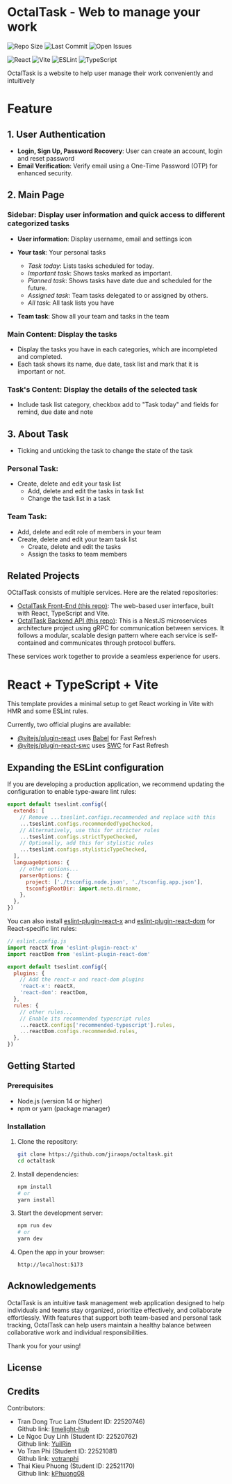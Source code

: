 # OctalTask - Web to manage your work
![Repo Size](https://img.shields.io/github/repo-size/jiraops/octaltask)
![Last Commit](https://img.shields.io/github/last-commit/jiraops/octaltask)
![Open Issues](https://img.shields.io/github/issues/jiraops/octaltask)

![React](https://img.shields.io/badge/React-19.0.0-blue)
![Vite](https://img.shields.io/badge/Vite-6.2.6-blueviolet)
![ESLint](https://img.shields.io/badge/ESLint-9.21.0-yellowgreen)
![TypeScript](https://img.shields.io/badge/TailwindCSS-5.7.2-red)


OctalTask is a website to help user manage their work conveniently and intuitively

# Feature

## 1. User Authentication

- **Login, Sign Up, Password Recovery**: User can create an account, login and reset password
- **Email Verification**: Verify email using a One-Time Password (OTP) for enhanced security.

## 2. Main Page 

### Sidebar: Display user information and quick access to different categorized tasks

- **User information**: Display username, email and settings icon

- **Your task**: Your personal tasks
  - *Task today*: Lists tasks scheduled for today.
  - *Important task*:  Shows tasks marked as important.
  - *Planned task*:  Shows tasks have date due and scheduled for the future.
  - *Assigned task*: Team tasks delegated to or assigned by others.
  - *All task*: All task lists you have

- **Team task**: Show all your team and tasks in the team

### Main Content: Display the tasks
- Display the tasks you have in each categories, which are incompleted and completed.
- Each task shows its name, due date, task list and mark that it is important or not.

### Task's Content: Display the details of the selected task
- Include task list category, checkbox add to "Task today" and fields for remind, due date and note

## 3. About Task
- Ticking and unticking the task to change the state of the task 

### Personal Task:
- Create, delete and edit your task list 
  - Add, delete and edit the tasks in task list
  - Change the task list in a task

### Team Task:
- Add, delete and edit role of members in your team
- Create, delete and edit your team task list
  - Create, delete and edit the tasks
  - Assign the tasks to team members

## Related Projects

OCtalTask consists of multiple services. Here are the related repositories:

- [OctalTask Front-End (this repo)](https://github.com/jiraops/octaltask.git): The web-based user interface, built with React, TypeScript and Vite.
- [OctalTask Backend API (this repo)](https://github.com/jiraops/octaltask-api.git): This is a NestJS microservices architecture project using gRPC for communication between services. It follows a modular, scalable design pattern where each service is self-contained and communicates through protocol buffers.


These services work together to provide a seamless experience for users.

# React + TypeScript + Vite

This template provides a minimal setup to get React working in Vite with HMR and some ESLint rules.

Currently, two official plugins are available:

- [@vitejs/plugin-react](https://github.com/vitejs/vite-plugin-react/blob/main/packages/plugin-react/README.md) uses [Babel](https://babeljs.io/) for Fast Refresh
- [@vitejs/plugin-react-swc](https://github.com/vitejs/vite-plugin-react-swc) uses [SWC](https://swc.rs/) for Fast Refresh

## Expanding the ESLint configuration

If you are developing a production application, we recommend updating the configuration to enable type-aware lint rules:

```js
export default tseslint.config({
  extends: [
    // Remove ...tseslint.configs.recommended and replace with this
    ...tseslint.configs.recommendedTypeChecked,
    // Alternatively, use this for stricter rules
    ...tseslint.configs.strictTypeChecked,
    // Optionally, add this for stylistic rules
    ...tseslint.configs.stylisticTypeChecked,
  ],
  languageOptions: {
    // other options...
    parserOptions: {
      project: ['./tsconfig.node.json', './tsconfig.app.json'],
      tsconfigRootDir: import.meta.dirname,
    },
  },
})
```

You can also install [eslint-plugin-react-x](https://github.com/Rel1cx/eslint-react/tree/main/packages/plugins/eslint-plugin-react-x) and [eslint-plugin-react-dom](https://github.com/Rel1cx/eslint-react/tree/main/packages/plugins/eslint-plugin-react-dom) for React-specific lint rules:

```js
// eslint.config.js
import reactX from 'eslint-plugin-react-x'
import reactDom from 'eslint-plugin-react-dom'

export default tseslint.config({
  plugins: {
    // Add the react-x and react-dom plugins
    'react-x': reactX,
    'react-dom': reactDom,
  },
  rules: {
    // other rules...
    // Enable its recommended typescript rules
    ...reactX.configs['recommended-typescript'].rules,
    ...reactDom.configs.recommended.rules,
  },
})
```

## Getting Started

### Prerequisites
- Node.js (version 14 or higher)
- npm or yarn (package manager)

### Installation

1. Clone the repository:
   ```bash
   git clone https://github.com/jiraops/octaltask.git
   cd octaltask
   ```

2. Install dependencies:
   ```bash
   npm install
   # or
   yarn install
   ```

3. Start the development server:
   ```bash
   npm run dev
   # or
   yarn dev
   ```
4. Open the app in your browser:
   ```
   http://localhost:5173
   ```
## Acknowledgements

OctalTask is an intuitive task management web application designed to help individuals and teams stay organized, prioritize effectively, and collaborate effortlessly. With features that support both team-based and personal task tracking, OctalTask can help users maintain a healthy balance between collaborative work and individual responsibilities.

Thank you for your using!

## License



## Credits
Contributors:
- Tran Dong Truc Lam  (Student ID: 22520746)  
Github link: [limelight-hub](https://github.com/limelight-hub)
- Le Ngoc Duy Linh (Student ID: 22520762)  
Github link: [YuilRin](https://github.com/YuilRin)
- Vo Tran Phi  (Student ID: 22521081)  
Github link: [votranphi](https://github.com/votranphi)
- Thai Kieu Phuong  (Student ID: 22521170)  
Github link: [kPhuong08](https://github.com/kPhuong08)
